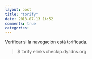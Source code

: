 ```yaml
---
layout: post
title: "torify"
date: 2013-07-13 16:52
comments: true
categories: 
---
```

Verificar si la navegación está torificada.

>$ torify elinks checkip.dyndns.org

